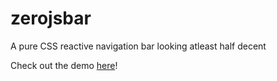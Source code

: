 # zerojsbar
A pure CSS reactive navigation bar looking atleast half decent

Check out the demo [here](https://frequem.github.com/zerojsbar)!
